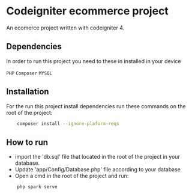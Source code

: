 
# Codeigniter ecommerce project

An ecomerce project written with codeigniter 4.


## Dependencies

In order to run this project you need to these in installed in your device

`PHP` `Composer` `MYSQL`

  
## Installation 

For the run this project install dependencies run these commands on the root of the project:

```bash 
    composer install --ignore-plaform-reqs
```
    
## How to run

- import the 'db.sql' file that located in the root of the project in your database.
- Update 'app/Config/Database.php' file according to your database
- Open a cmd in the root of the project and run:
```bash
    php spark serve
```

  

